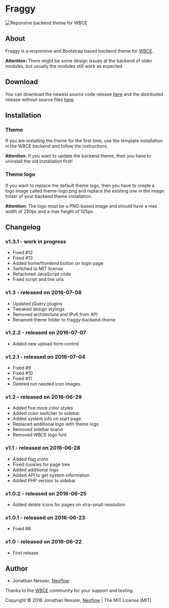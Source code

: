 # Fraggy

![Reponsive backend theme for WBCE](https://fraggy.neoflow.ch/media/example.png "Reponsive backend theme for WBCE")

## About

Fraggy is a responsive and Bootstrap based backend theme for [WBCE](http://wbce.org).

**Attention:** There might be some design issues at the backend of older modules, but usually the modules still work as expected.

## Download

You can download the newest source code release [here](https://github.com/rjgamer/Fraggy-Backend-Theme/releases) and the distributed release without source files [here](https://fraggy.neoflow.ch/downloads/).

## Installation

### Theme

If you are installing the theme for the first time, use the template installation in the WBCE backend and follow the instructions.

**Attention:** If you want to update the backend theme, then you have to uninstall the old installation first!

### Theme logo

If you want to replace the default theme logo, then you have to create a logo image called theme-logo.png and replace the existing one in the image folder of your backend theme installation.

**Attention:** The logo must be a PNG-based image and should have a max width of 250px and a max height of 125px.

## Changelog

### v1.3.1 - work in progress

 * Fixed #12
 * Fixed #13
 * Added home/frontend button on login page
 * Switched to MIT license
 * Refactored JavaScript code
 * Fixed script and link urls

### v1.3 - released on 2016-07-08

 * Updated jQuery plugins
 * Tweaked design stylings
 * Removed architecture and IPv6 from API
 * Renamed theme folder to fraggy-backend-theme

### v1.2.2 - released on 2016-07-07

 * Added new upload form control

### v1.2.1 - released on 2016-07-04

 * Fixed #9
 * Fixed #10
 * Fixed #11
 * Deleted not needed icon images

### v1.2 - released on 2016-06-29

 * Added five more color styles
 * Added color switcher to sidebar
 * Added system info on start page
 * Replaced additional logo with theme logo
 * Removed sidebar brand
 * Removed WBCE logo font

### v1.1 - released on 2016-06-28

 * Added flag icons
 * Fixed cookies for page tree
 * Added additional logo
 * Added API to get system information
 * Added PHP version to sidebar

### v1.0.2 - released on 2016-06-25

 * Added delete icons for pages on xtra-small resolution

### v1.0.1 - released on 2016-06-23

 * Fixed #8

### v1.0 - released on 2016-06-22

 * First release

## Author

* Jonathan Nessier, [Neoflow](https://www.neoflow.ch)

Thanks to the [WBCE](http://wbce.org) community for your support and testing.

Copyright © 2016 Jonathan Nessier, [Neoflow](https://www.neoflow.ch) | The MIT License (MIT)

